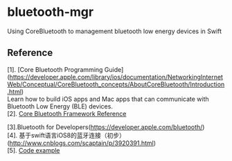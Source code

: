 # bluetooth-mgr
Using CoreBluetooth to management  bluetooth low energy devices in Swift



## Reference
[1]. [Core Bluetooth Programming Guide] (https://developer.apple.com/library/ios/documentation/NetworkingInternetWeb/Conceptual/CoreBluetooth_concepts/AboutCoreBluetooth/Introduction.html)  
      Learn how to build iOS apps and Mac apps that can communicate with Bluetooth Low Energy (BLE) devices.  
[2]. [Core Bluetooth Framework Reference](https://developer.apple.com/library/ios/documentation/CoreBluetooth/Reference/CoreBluetooth_Framework/index.html#//apple_ref/doc/uid/TP40011295)

[3].Bluetooth for Developers(https://developer.apple.com/bluetooth/)  
[4]. 基于swift语言iOS8的蓝牙连接（初步）(http://www.cnblogs.com/scaptain/p/3920391.html)  
[5]. [Code example](https://github.com/KhaosT/AMS-Reference/blob/master/AMSDemo/AMSDemo/AMSInstance.swift)
